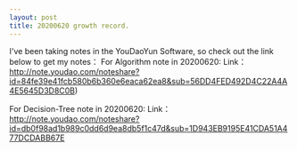 ```yaml
---
layout: post
title: 20200620 growth record.
---
```


I've been taking notes in the YouDaoYun Software, so check out the link below to get my notes： 
For Algorithm note in 20200620: 
Link：http://note.youdao.com/noteshare?id=84fe39e41fcb580b6b360e6eaca62ea8&sub=56DD4FED492D4C22A4A4E5645D3D8C0B)

For Decision-Tree note in 20200620: 
Link：http://note.youdao.com/noteshare?id=db0f98ad1b989c0dd6d9ea8db5f1c47d&sub=1D943EB9195E41CDA51A477DCDABB67E
